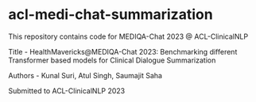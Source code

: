 # acl-medi-chat-summarization
This repository contains code for MEDIQA-Chat 2023 @ ACL-ClinicalNLP

Title - HealthMavericks@MEDIQA-Chat 2023: Benchmarking different Transformer based models for Clinical Dialogue Summarization 

Authors - Kunal Suri, Atul Singh, Saumajit Saha 

Submitted to ACL-ClinicalNLP 2023
